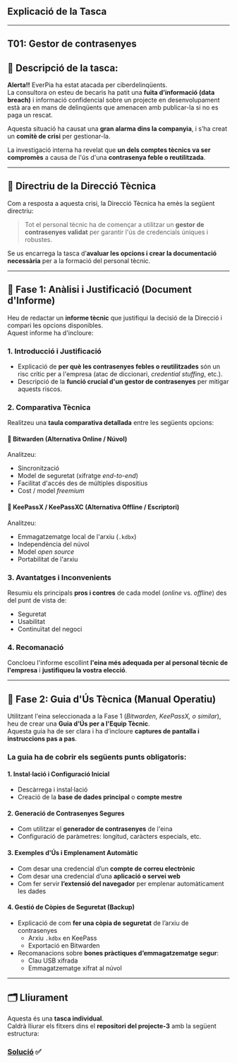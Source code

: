 ## Explicació de la Tasca

---

## T01: Gestor de contrasenyes

## 🔔 Descripció de la tasca:

**Alerta!!** EverPia ha estat atacada per ciberdelinqüents.  
La consultora on esteu de becaris ha patit una **fuita d’informació (data breach)** i informació confidencial sobre un projecte en desenvolupament està ara en mans de delinqüents que amenacen amb publicar-la si no es paga un rescat.

Aquesta situació ha causat una **gran alarma dins la companyia**, i s’ha creat un **comitè de crisi** per gestionar-la.

La investigació interna ha revelat que **un dels comptes tècnics va ser compromès** a causa de l'ús d'una **contrasenya feble o reutilitzada**.

---

## 🧭 Directriu de la Direcció Tècnica

Com a resposta a aquesta crisi, la Direcció Tècnica ha emès la següent directriu:

> Tot el personal tècnic ha de començar a utilitzar un **gestor de contrasenyes validat** per garantir l'ús de credencials úniques i robustes.

Se us encarrega la tasca d’**avaluar les opcions i crear la documentació necessària** per a la formació del personal tècnic.

---

## 📘 Fase 1: Anàlisi i Justificació (Document d'Informe)

Heu de redactar un **informe tècnic** que justifiqui la decisió de la Direcció i compari les opcions disponibles.  
Aquest informe ha d'incloure:

### 1. Introducció i Justificació
- Explicació de **per què les contrasenyes febles o reutilitzades** són un risc crític per a l'empresa (atac de diccionari, *credential stuffing*, etc.).
- Descripció de la **funció crucial d'un gestor de contrasenyes** per mitigar aquests riscos.

### 2. Comparativa Tècnica
Realitzeu una **taula comparativa detallada** entre les següents opcions:

#### 🔹 Bitwarden (Alternativa Online / Núvol)
Analitzeu:
- Sincronització  
- Model de seguretat (xifratge *end-to-end*)  
- Facilitat d'accés des de múltiples dispositius  
- Cost / model *freemium*

#### 🔹 KeePassX / KeePassXC (Alternativa Offline / Escriptori)
Analitzeu:
- Emmagatzematge local de l'arxiu (`.kdbx`)  
- Independència del núvol  
- Model *open source*  
- Portabilitat de l'arxiu

### 3. Avantatges i Inconvenients
Resumiu els principals **pros i contres** de cada model (*online* vs. *offline*) des del punt de vista de:
- Seguretat  
- Usabilitat  
- Continuïtat del negoci

### 4. Recomanació
Concloeu l'informe escollint **l'eina més adequada per al personal tècnic de l'empresa** i **justifiqueu la vostra elecció**.

---

## 🧰 Fase 2: Guia d'Ús Tècnica (Manual Operatiu)

Utilitzant l'eina seleccionada a la Fase 1 (*Bitwarden, KeePassX, o similar*), heu de crear una **Guia d'Ús per a l'Equip Tècnic**.  
Aquesta guia ha de ser clara i ha d’incloure **captures de pantalla i instruccions pas a pas**.

### La guia ha de cobrir els següents punts obligatoris:

#### 1. Instal·lació i Configuració Inicial
- Descàrrega i instal·lació
- Creació de la **base de dades principal** o **compte mestre**

#### 2. Generació de Contrasenyes Segures
- Com utilitzar el **generador de contrasenyes** de l'eina  
- Configuració de paràmetres: longitud, caràcters especials, etc.

#### 3. Exemples d'Ús i Emplenament Automàtic
- Com desar una credencial d’un **compte de correu electrònic**
- Com desar una credencial d’una **aplicació o servei web**
- Com fer servir **l’extensió del navegador** per emplenar automàticament les dades

#### 4. Gestió de Còpies de Seguretat (Backup)
- Explicació de com **fer una còpia de seguretat** de l’arxiu de contrasenyes  
  - Arxiu `.kdbx` en KeePass  
  - Exportació en Bitwarden
- Recomanacions sobre **bones pràctiques d’emmagatzematge segur**:
  - Clau USB xifrada  
  - Emmagatzematge xifrat al núvol

---

## 🗂️ Lliurament

Aquesta és una **tasca individual**.  
Caldrà lliurar els fitxers dins el **repositori del projecte-3** amb la següent estructura:

### [Solució](/Tasca01/solució.md) ✅

